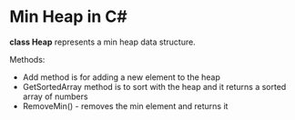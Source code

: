 # Min Heap in C#

**class Heap** represents a min heap data structure. 

Methods:

* Add method is for adding a new element to the heap
* GetSortedArray method is to sort with the heap and it returns a sorted array of numbers
* RemoveMin() - removes the min element and returns it
